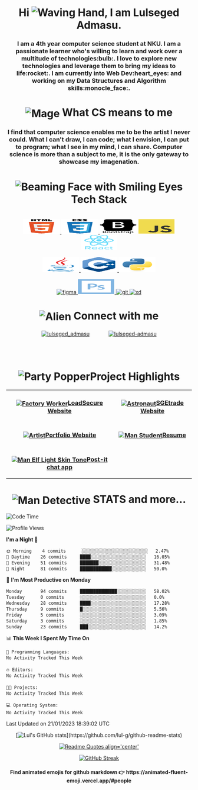 <h1 align="center">
Hi <img src="https://raw.githubusercontent.com/Tarikul-Islam-Anik/Animated-Fluent-Emojis/master/Emojis/Hand%20gestures/Waving%20Hand.png" alt="Waving Hand" width="55" height="55" />, I am Lulseged Admasu.  
</h1>
<h3 align="center">I am a 4th year computer science student at NKU. I am a passionate learner who's willing to learn and work over a multitude of technologies:bulb:. I love to explore new technologies and leverage them to bring my ideas to life:rocket:. I am currently into Web Dev:heart_eyes: and working on my Data Structures and Algorithm skills:monocle_face:.</h3>
<h1 align="center"><img align="center" src="https://raw.githubusercontent.com/Tarikul-Islam-Anik/Animated-Fluent-Emojis/master/Emojis/People/Mage.png" alt="Mage" width="65" height="65" /> What CS means to me</h1>
<h3 align="center">
I find that computer science enables me to be the artist I never could. What I can't draw, I can code; what I envision, I can put to program; what I see in my mind, I can share. Computer science is more than a subject to me, it is <b>the only</b> gateway to showcase my imagenation.
</h3>
<h1 align="center"><img src="https://raw.githubusercontent.com/Tarikul-Islam-Anik/Animated-Fluent-Emojis/master/Emojis/Smilies/Beaming%20Face%20with%20Smiling%20Eyes.png" alt="Beaming Face with Smiling Eyes" align="center" width="45" height="45" /> Tech Stack</h1>
<p align="center"> 
<br>
<a href="https://www.w3.org/html/" target="_blank" rel="noreferrer"> <img src="https://raw.githubusercontent.com/devicons/devicon/master/icons/html5/html5-original-wordmark.svg" alt="html5" width="100" height="40"/> </a> 
<a href="https://www.w3schools.com/css/" target="_blank" rel="noreferrer"> <img src="https://raw.githubusercontent.com/devicons/devicon/master/icons/css3/css3-original-wordmark.svg" alt="css3" width="100" height="40"/> </a>
<a href="https://getbootstrap.com" target="_blank" rel="noreferrer"> <img src="https://raw.githubusercontent.com/devicons/devicon/master/icons/bootstrap/bootstrap-plain-wordmark.svg" alt="bootstrap" width="100" height="40"/></a> 
<a href="https://developer.mozilla.org/en-US/docs/Web/JavaScript" target="_blank" rel="noreferrer"> <img src="https://raw.githubusercontent.com/devicons/devicon/master/icons/javascript/javascript-original.svg" alt="javascript" width="100" height="40"/> </a>
<a href="https://reactjs.org/" target="_blank" rel="noreferrer"> <img src="https://raw.githubusercontent.com/devicons/devicon/master/icons/react/react-original-wordmark.svg" alt="react" width="100" height="40"/> </a> 
<br><br>
<a href="https://www.java.com" target="_blank" rel="noreferrer"> <img src="https://raw.githubusercontent.com/devicons/devicon/master/icons/java/java-original.svg" alt="java" width="100" height="40"/> </a>   
<a href="https://www.w3schools.com/cpp/" target="_blank" rel="noreferrer"> <img src="https://raw.githubusercontent.com/devicons/devicon/master/icons/cplusplus/cplusplus-original.svg" alt="cplusplus" width="100" height="40"/> </a> 
<a href="https://www.python.org" target="_blank" rel="noreferrer"> <img src="https://raw.githubusercontent.com/devicons/devicon/master/icons/python/python-original.svg" alt="python" width="100" height="40"/> </a>
<br><br>
<a href="https://www.figma.com/" target="_blank" rel="noreferrer"> <img src="https://www.vectorlogo.zone/logos/figma/figma-icon.svg" alt="figma" width="100" height="40"/> </a>
<a href="https://www.photoshop.com/en" target="_blank" rel="noreferrer"> <img src="https://raw.githubusercontent.com/devicons/devicon/master/icons/photoshop/photoshop-line.svg" alt="photoshop" width="100" height="40"/> </a>
<a href="https://git-scm.com/" target="_blank" rel="noreferrer"> <img src="https://www.vectorlogo.zone/logos/git-scm/git-scm-icon.svg" alt="git" width="100" height="40"/> </a>
<a href="https://www.adobe.com/products/xd.html" target="_blank" rel="noreferrer"> <img src="https://cdn.worldvectorlogo.com/logos/adobe-xd.svg" alt="xd" width="100" height="40"/> </a>
</p>
<h1 align="center"><img align="center" src="https://raw.githubusercontent.com/Tarikul-Islam-Anik/Animated-Fluent-Emojis/master/Emojis/Smilies/Alien.png" alt="Alien" width="55" height="55" /> Connect with me</h1>
<p align="center">
<a href="https://twitter.com/lulseged_admasu" target="blank"><img align="center" src="https://raw.githubusercontent.com/rahuldkjain/github-profile-readme-generator/master/src/images/icons/Social/twitter.svg" alt="lulseged_admasu" height="30" width="40" /></a>
&nbsp;&nbsp;&nbsp;&nbsp;&nbsp;&nbsp;&nbsp;&nbsp;&nbsp;&nbsp;&nbsp;  
<a href="https://linkedin.com/in/lulseged-admasu" target="blank"><img align="center" src="https://raw.githubusercontent.com/rahuldkjain/github-profile-readme-generator/master/src/images/icons/Social/linked-in-alt.svg" alt="lulseged-admasu" height="30" width="40" /></a>
<br><br><br><br>
</p>
<h1 align='center'><img src="https://raw.githubusercontent.com/Tarikul-Islam-Anik/Animated-Fluent-Emojis/master/Emojis/Activities/Party%20Popper.png" alt="Party Popper" width="90" height="90" />Project Highlights</h1>

<table align="center">
<tr>
<td>
<h3 align='center'><a href='http://loadsecuresystems.com/' target="_blank"><img align='center' src="https://raw.githubusercontent.com/Tarikul-Islam-Anik/Animated-Fluent-Emojis/master/Emojis/People/Factory%20Worker.png" alt="Factory Worker" width="55" height="55" />LoadSecure Website</a></h3>
</td>
<td><h3 align='center'><a href='https://sgetrade.netlify.app/' target="_blank"><img align='center' src="https://raw.githubusercontent.com/Tarikul-Islam-Anik/Animated-Fluent-Emojis/master/Emojis/People/Astronaut.png" alt="Astronaut" width="55" height="55" />SGEtrade Website</a></h3>
</td>
</tr>
<tr>
<td>
<h3 align='center'><a href='https://lul-g.netlify.app/' target="_blank"><img align='center' src="https://raw.githubusercontent.com/Tarikul-Islam-Anik/Animated-Fluent-Emojis/master/Emojis/People/Artist.png" alt="Artist" width="55" height="55" />Portfolio Website</a></h3>
</td>
<td>
<h3 align='center'><a href='https://resume-lul.netlify.app/' target="_blank"><img align='center' src="https://raw.githubusercontent.com/Tarikul-Islam-Anik/Animated-Fluent-Emojis/master/Emojis/People/Man%20Student.png" alt="Man Student" width="55" height="55" />Resume</a></h3>
</td>
</tr>
<tr>
<td>
<h3 align='center'><a href='https://postt-itt.vercel.app/' target="_blank"><img align='center' src="https://raw.githubusercontent.com/Tarikul-Islam-Anik/Animated-Fluent-Emojis/master/Emojis/People%20with%20professions/Man%20Elf%20Light%20Skin%20Tone.png" alt="Man Elf Light Skin Tone" width="55" height="55" />Post-it chat app</a></h3>
</td>
 </tr>
</table>
<h1 align='center'><img align='center' src="https://raw.githubusercontent.com/Tarikul-Islam-Anik/Animated-Fluent-Emojis/master/Emojis/People/Man%20Detective.png" alt="Man Detective" width="75" height="75" /> STATS and more...</h1>

<!--START_SECTION:waka-->
![Code Time](http://img.shields.io/badge/Code%20Time-186%20hrs%2012%20mins-blue)

![Profile Views](http://img.shields.io/badge/Profile%20Views-2-blue)

**I'm a Night 🦉** 

```text
🌞 Morning    4 commits      ░░░░░░░░░░░░░░░░░░░░░░░░░   2.47% 
🌆 Daytime    26 commits     ████░░░░░░░░░░░░░░░░░░░░░   16.05% 
🌃 Evening    51 commits     ███████░░░░░░░░░░░░░░░░░░   31.48% 
🌙 Night      81 commits     ████████████░░░░░░░░░░░░░   50.0%

```
📅 **I'm Most Productive on Monday** 

```text
Monday       94 commits     ██████████████░░░░░░░░░░░   58.02% 
Tuesday      0 commits      ░░░░░░░░░░░░░░░░░░░░░░░░░   0.0% 
Wednesday    28 commits     ████░░░░░░░░░░░░░░░░░░░░░   17.28% 
Thursday     9 commits      █░░░░░░░░░░░░░░░░░░░░░░░░   5.56% 
Friday       5 commits      ░░░░░░░░░░░░░░░░░░░░░░░░░   3.09% 
Saturday     3 commits      ░░░░░░░░░░░░░░░░░░░░░░░░░   1.85% 
Sunday       23 commits     ███░░░░░░░░░░░░░░░░░░░░░░   14.2%

```


📊 **This Week I Spent My Time On** 

```text
💬 Programming Languages: 
No Activity Tracked This Week

🔥 Editors: 
No Activity Tracked This Week

🐱‍💻 Projects: 
No Activity Tracked This Week

💻 Operating System: 
No Activity Tracked This Week

```


 Last Updated on 21/01/2023 18:39:02 UTC
<!--END_SECTION:waka-->
<!-- 
<div align='center'>
    
![Contribution](https://activity-graph.herokuapp.com/graph?username=lul-g&theme=react-dark&hide_border=true&area=true)
    
</div> -->


<div align='center'>
  
[![Lul's GitHub stats](https://github-readme-stats.vercel.app/api?username=lul-g&show_icons=true&theme=radical&count_private=true&show_owner=true&icon_color='#FF9178')](https://github.com/lul-g/github-readme-stats)

</div>
<div align='center'>
  
[![Readme Quotes align='center'](https://quotes-github-readme.vercel.app/api?type=horizontal&theme=radical&type=vertical)](https://github.com/piyushsuthar/github-readme-quotes)
  
</div>
<div align='center'>
  
[![GitHub Streak](https://github-readme-streak-stats.herokuapp.com/?user=lul-g&theme=radical)](https://git.io/streak-stats)

</div>


<h4 align='center'> Find animated emojis for github markdown 👉 https://animated-fluent-emoji.vercel.app/#people</h4>
